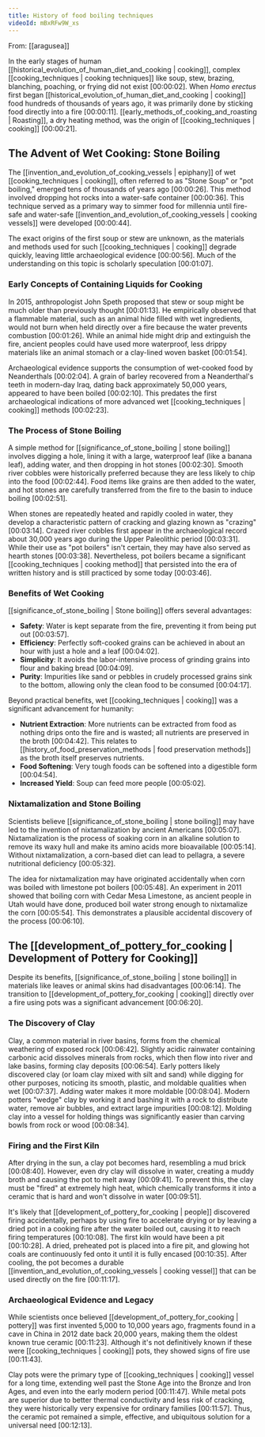 ```yaml
---
title: History of food boiling techniques
videoId: mBxRFw9W_xs
---
```


From: [[aragusea]] <br/> 

In the early stages of human [[historical_evolution_of_human_diet_and_cooking | cooking]], complex [[cooking_techniques | cooking techniques]] like soup, stew, brazing, blanching, poaching, or frying did not exist <a class="yt-timestamp" data-t="00:00:02">[00:00:02]</a>. When *Homo erectus* first began [[historical_evolution_of_human_diet_and_cooking | cooking]] food hundreds of thousands of years ago, it was primarily done by sticking food directly into a fire <a class="yt-timestamp" data-t="00:00:11">[00:00:11]</a>. [[early_methods_of_cooking_and_roasting | Roasting]], a dry heating method, was the origin of [[cooking_techniques | cooking]] <a class="yt-timestamp" data-t="00:00:21">[00:00:21]</a>.

## The Advent of Wet Cooking: Stone Boiling

The [[invention_and_evolution_of_cooking_vessels | epiphany]] of wet [[cooking_techniques | cooking]], often referred to as "Stone Soup" or "pot boiling," emerged tens of thousands of years ago <a class="yt-timestamp" data-t="00:00:26">[00:00:26]</a>. This method involved dropping hot rocks into a water-safe container <a class="yt-timestamp" data-t="00:00:36">[00:00:36]</a>. This technique served as a primary way to simmer food for millennia until fire-safe and water-safe [[invention_and_evolution_of_cooking_vessels | cooking vessels]] were developed <a class="yt-timestamp" data-t="00:00:44">[00:00:44]</a>.

The exact origins of the first soup or stew are unknown, as the materials and methods used for such [[cooking_techniques | cooking]] degrade quickly, leaving little archaeological evidence <a class="yt-timestamp" data-t="00:00:56">[00:00:56]</a>. Much of the understanding on this topic is scholarly speculation <a class="yt-timestamp" data-t="00:01:07">[00:01:07]</a>.

### Early Concepts of Containing Liquids for Cooking

In 2015, anthropologist John Speth proposed that stew or soup might be much older than previously thought <a class="yt-timestamp" data-t="00:01:13">[00:01:13]</a>. He empirically observed that a flammable material, such as an animal hide filled with wet ingredients, would not burn when held directly over a fire because the water prevents combustion <a class="yt-timestamp" data-t="00:01:26">[00:01:26]</a>. While an animal hide might drip and extinguish the fire, ancient peoples could have used more waterproof, less drippy materials like an animal stomach or a clay-lined woven basket <a class="yt-timestamp" data-t="00:01:54">[00:01:54]</a>.

Archaeological evidence supports the consumption of wet-cooked food by Neanderthals <a class="yt-timestamp" data-t="00:02:04">[00:02:04]</a>. A grain of barley recovered from a Neanderthal's teeth in modern-day Iraq, dating back approximately 50,000 years, appeared to have been boiled <a class="yt-timestamp" data-t="00:02:10">[00:02:10]</a>. This predates the first archaeological indications of more advanced wet [[cooking_techniques | cooking]] methods <a class="yt-timestamp" data-t="00:02:23">[00:02:23]</a>.

### The Process of Stone Boiling

A simple method for [[significance_of_stone_boiling | stone boiling]] involves digging a hole, lining it with a large, waterproof leaf (like a banana leaf), adding water, and then dropping in hot stones <a class="yt-timestamp" data-t="00:02:30">[00:02:30]</a>. Smooth river cobbles were historically preferred because they are less likely to chip into the food <a class="yt-timestamp" data-t="00:02:44">[00:02:44]</a>. Food items like grains are then added to the water, and hot stones are carefully transferred from the fire to the basin to induce boiling <a class="yt-timestamp" data-t="00:02:51">[00:02:51]</a>.

When stones are repeatedly heated and rapidly cooled in water, they develop a characteristic pattern of cracking and glazing known as "crazing" <a class="yt-timestamp" data-t="00:03:14">[00:03:14]</a>. Crazed river cobbles first appear in the archaeological record about 30,000 years ago during the Upper Paleolithic period <a class="yt-timestamp" data-t="00:03:31">[00:03:31]</a>. While their use as "pot boilers" isn't certain, they may have also served as hearth stones <a class="yt-timestamp" data-t="00:03:38">[00:03:38]</a>. Nevertheless, pot boilers became a significant [[cooking_techniques | cooking method]] that persisted into the era of written history and is still practiced by some today <a class="yt-timestamp" data-t="00:03:46">[00:03:46]</a>.

### Benefits of Wet Cooking

[[significance_of_stone_boiling | Stone boiling]] offers several advantages:
*   **Safety**: Water is kept separate from the fire, preventing it from being put out <a class="yt-timestamp" data-t="00:03:57">[00:03:57]</a>.
*   **Efficiency**: Perfectly soft-cooked grains can be achieved in about an hour with just a hole and a leaf <a class="yt-timestamp" data-t="00:04:02">[00:04:02]</a>.
*   **Simplicity**: It avoids the labor-intensive process of grinding grains into flour and baking bread <a class="yt-timestamp" data-t="00:04:09">[00:04:09]</a>.
*   **Purity**: Impurities like sand or pebbles in crudely processed grains sink to the bottom, allowing only the clean food to be consumed <a class="yt-timestamp" data-t="00:04:17">[00:04:17]</a>.

Beyond practical benefits, wet [[cooking_techniques | cooking]] was a significant advancement for humanity:
*   **Nutrient Extraction**: More nutrients can be extracted from food as nothing drips onto the fire and is wasted; all nutrients are preserved in the broth <a class="yt-timestamp" data-t="00:04:42">[00:04:42]</a>. This relates to [[history_of_food_preservation_methods | food preservation methods]] as the broth itself preserves nutrients.
*   **Food Softening**: Very tough foods can be softened into a digestible form <a class="yt-timestamp" data-t="00:04:54">[00:04:54]</a>.
*   **Increased Yield**: Soup can feed more people <a class="yt-timestamp" data-t="00:05:02">[00:05:02]</a>.

### Nixtamalization and Stone Boiling

Scientists believe [[significance_of_stone_boiling | stone boiling]] may have led to the invention of nixtamalization by ancient Americans <a class="yt-timestamp" data-t="00:05:07">[00:05:07]</a>. Nixtamalization is the process of soaking corn in an alkaline solution to remove its waxy hull and make its amino acids more bioavailable <a class="yt-timestamp" data-t="00:05:14">[00:05:14]</a>. Without nixtamalization, a corn-based diet can lead to pellagra, a severe nutritional deficiency <a class="yt-timestamp" data-t="00:05:32">[00:05:32]</a>.

The idea for nixtamalization may have originated accidentally when corn was boiled with limestone pot boilers <a class="yt-timestamp" data-t="00:05:48">[00:05:48]</a>. An experiment in 2011 showed that boiling corn with Cedar Mesa Limestone, as ancient people in Utah would have done, produced boil water strong enough to nixtamalize the corn <a class="yt-timestamp" data-t="00:05:54">[00:05:54]</a>. This demonstrates a plausible accidental discovery of the process <a class="yt-timestamp" data-t="00:06:10">[00:06:10]</a>.

## The [[development_of_pottery_for_cooking | Development of Pottery for Cooking]]

Despite its benefits, [[significance_of_stone_boiling | stone boiling]] in materials like leaves or animal skins had disadvantages <a class="yt-timestamp" data-t="00:06:14">[00:06:14]</a>. The transition to [[development_of_pottery_for_cooking | cooking]] directly over a fire using pots was a significant advancement <a class="yt-timestamp" data-t="00:06:20">[00:06:20]</a>.

### The Discovery of Clay

Clay, a common material in river basins, forms from the chemical weathering of exposed rock <a class="yt-timestamp" data-t="00:06:42">[00:06:42]</a>. Slightly acidic rainwater containing carbonic acid dissolves minerals from rocks, which then flow into river and lake basins, forming clay deposits <a class="yt-timestamp" data-t="00:06:54">[00:06:54]</a>. Early potters likely discovered clay (or loam clay mixed with silt and sand) while digging for other purposes, noticing its smooth, plastic, and moldable qualities when wet <a class="yt-timestamp" data-t="00:07:37">[00:07:37]</a>. Adding water makes it more moldable <a class="yt-timestamp" data-t="00:08:04">[00:08:04]</a>. Modern potters "wedge" clay by working it and bashing it with a rock to distribute water, remove air bubbles, and extract large impurities <a class="yt-timestamp" data-t="00:08:12">[00:08:12]</a>. Molding clay into a vessel for holding things was significantly easier than carving bowls from rock or wood <a class="yt-timestamp" data-t="00:08:34">[00:08:34]</a>.

### Firing and the First Kiln

After drying in the sun, a clay pot becomes hard, resembling a mud brick <a class="yt-timestamp" data-t="00:08:40">[00:08:40]</a>. However, even dry clay will dissolve in water, creating a muddy broth and causing the pot to melt away <a class="yt-timestamp" data-t="00:09:41">[00:09:41]</a>. To prevent this, the clay must be "fired" at extremely high heat, which chemically transforms it into a ceramic that is hard and won't dissolve in water <a class="yt-timestamp" data-t="00:09:51">[00:09:51]</a>.

It's likely that [[development_of_pottery_for_cooking | people]] discovered firing accidentally, perhaps by using fire to accelerate drying or by leaving a dried pot in a cooking fire after the water boiled out, causing it to reach firing temperatures <a class="yt-timestamp" data-t="00:10:08">[00:10:08]</a>. The first kiln would have been a pit <a class="yt-timestamp" data-t="00:10:28">[00:10:28]</a>. A dried, preheated pot is placed into a fire pit, and glowing hot coals are continuously fed onto it until it is fully encased <a class="yt-timestamp" data-t="00:10:35">[00:10:35]</a>. After cooling, the pot becomes a durable [[invention_and_evolution_of_cooking_vessels | cooking vessel]] that can be used directly on the fire <a class="yt-timestamp" data-t="00:11:17">[00:11:17]</a>.

### Archaeological Evidence and Legacy

While scientists once believed [[development_of_pottery_for_cooking | pottery]] was first invented 5,000 to 10,000 years ago, fragments found in a cave in China in 2012 date back 20,000 years, making them the oldest known true ceramic <a class="yt-timestamp" data-t="00:11:23">[00:11:23]</a>. Although it's not definitively known if these were [[cooking_techniques | cooking]] pots, they showed signs of fire use <a class="yt-timestamp" data-t="00:11:43">[00:11:43]</a>.

Clay pots were the primary type of [[cooking_techniques | cooking]] vessel for a long time, extending well past the Stone Age into the Bronze and Iron Ages, and even into the early modern period <a class="yt-timestamp" data-t="00:11:47">[00:11:47]</a>. While metal pots are superior due to better thermal conductivity and less risk of cracking, they were historically very expensive for ordinary families <a class="yt-timestamp" data-t="00:11:57">[00:11:57]</a>. Thus, the ceramic pot remained a simple, effective, and ubiquitous solution for a universal need <a class="yt-timestamp" data-t="00:12:13">[00:12:13]</a>.